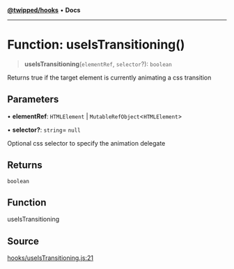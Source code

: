 [**@twipped/hooks**](../../README.md) • **Docs**

***

# Function: useIsTransitioning()

> **useIsTransitioning**(`elementRef`, `selector`?): `boolean`

Returns true if the target element is currently animating a css transition

## Parameters

• **elementRef**: `HTMLElement` \| `MutableRefObject`\<`HTMLElement`\>

• **selector?**: `string`= `null`

Optional css selector to specify the animation delegate

## Returns

`boolean`

## Function

useIsTransitioning

## Source

[hooks/useIsTransitioning.js:21](https://github.com/Twipped/hooks/blob/main/hooks/useIsTransitioning.js#L21)
